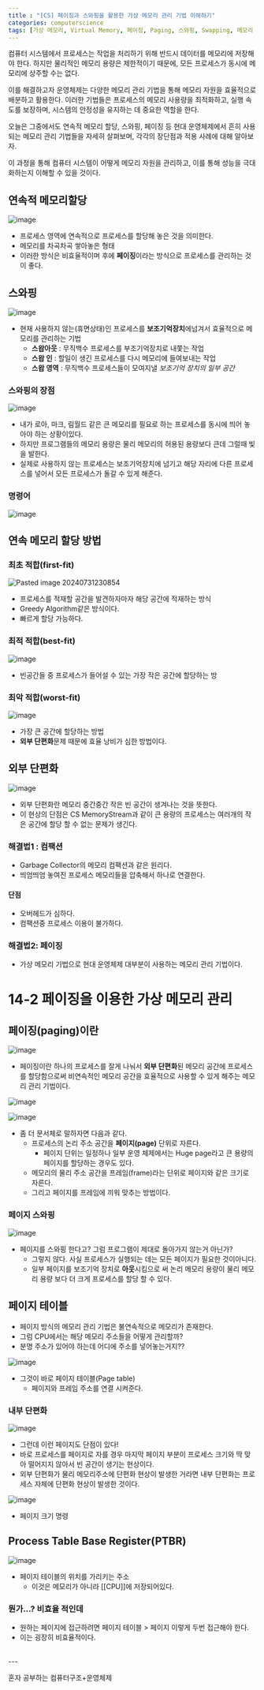 ```yaml
---
title : "[CS] 페이징과 스와핑을 활용한 가상 메모리 관리 기법 이해하기"
categories: computerscience
tags: [가상 메모리, Virtual Memory, 페이징, Paging, 스와핑, Swapping, 메모리 관리 기법, Memory Management, 컴퓨터 구조, Computer Architecture, 운영체제, Operating System, 메모리 단편화, Memory Fragmentation, 프로세스 메모리 할당, Process Memory Allocation]
---
```


컴퓨터 시스템에서 프로세스는 작업을 처리하기 위해 반드시 데이터를 메모리에 저장해야 한다. 하지만 물리적인 메모리 용량은 제한적이기 때문에, 모든 프로세스가 동시에 메모리에 상주할 수는 없다. 

이를 해결하고자 운영체제는 다양한 메모리 관리 기법을 통해 메모리 자원을 효율적으로 배분하고 활용한다. 이러한 기법들은 프로세스의 메모리 사용량을 최적화하고, 실행 속도를 보장하며, 시스템의 안정성을 유지하는 데 중요한 역할을 한다. 

오늘은 그중에서도 연속적 메모리 할당, 스와핑, 페이징 등 현대 운영체제에서 흔히 사용되는 메모리 관리 기법들을 자세히 살펴보며, 각각의 장단점과 적용 사례에 대해 알아보자.

이 과정을 통해 컴퓨터 시스템이 어떻게 메모리 자원을 관리하고, 이를 통해 성능을 극대화하는지 이해할 수 있을 것이다.

## 연속적 메모리할당
![image](https://github.com/user-attachments/assets/ef40bf7b-1bf2-469d-827d-c2d2e858536f)
- 프로세스 영역에 연속적으로 프로세스를 할당해 놓은 것을 의미한다.
- 메모리를 차곡차곡 쌓아놓은 형태
- 이러한 방식은 비효율적이며 후에 **페이징**이라는 방식으로 프로세스를 관리하는 것이 좋다.

## 스와핑
![image](https://github.com/user-attachments/assets/0a438116-b3bf-4a71-a986-60fdcde2f2d5)
- 현재 사용하지 않는(휴면상태)인 프로세스를 **보조기억장치**에넘겨서 효율적으로 메모리를 관리하는 기법
	- **스왑아웃** : 무직백수 프로세스를 부조기억장치로 내쫓는 작업
	- **스왑 인** : 할일이 생긴 프로세스를 다시 메모리에 들여보내는 작업
	- **스왑 영역** : 무직백수 프로세스들이 모여지낼 *보조기억 장치의 일부 공간*

### 스와핑의 장점
![image](https://github.com/user-attachments/assets/b7043fb1-1309-4c59-a613-0cfea6ef443a)
- 내가 로아, 마크, 림월드 같은 큰 메모리를 필요로 하는 프로세스를 동시에 띄어 놓아야 하는 상황이있다.
- 하지만 프로그램들의 메모리 용량은 물리 메모리의 허용된 용량보다 큰데 그럴때 빛을 발한다.
- 실제로 사용하지 않는 프로세스는 보조기억장치에 넘기고 해당 자리에 다른 프로세스를 넣어서 모든 프로세스가 돌갈 수 있게 해준다.

### 명령어
![image](https://github.com/user-attachments/assets/89fbc725-6d8e-4c50-8cc8-20800808f45c)

## 연속 메모리 할당 방법
### 최초 적합(first-fit)
![Pasted image 20240731230854](https://github.com/user-attachments/assets/4bc86db6-3665-45ac-ac7e-b55213863e63)

- 프로세스를 적재할 공간을 발견하자마자 해당 공간에 적재하는 방식
- Greedy Algorithm같은 방식이다.
- 빠르게 할당 가능하다.
### 최적 적합(best-fit)
![image](https://github.com/user-attachments/assets/ccc12a6c-c5e0-42da-b37f-bb4cc29bef1d)
- 빈공간들 중 프로세스가 들어설 수 있는 가장 작은 공간에 할당하는 방

### 최악 적합(worst-fit)
![image](https://github.com/user-attachments/assets/0368ebfb-959d-454d-a24a-13b210ddac77)
- 가장 큰 공간에 할당하는 방법
- **외부 단편화**문제 때문에 효율 낭비가 심한 방법이다.

## 외부 단편화
![image](https://github.com/user-attachments/assets/aad9f5ca-8b71-4f2d-b449-e6795dde2b0d)
- 외부 단편화란 메모리 중간중간 작은 빈 공간이 생겨나는 것을 뜻한다.
- 이 현상의 단점은 CS MemoryStream과 같이 큰 용량의 프로세스는 여러개의 작은 공간에 할당 할 수 없는 문제가 생긴다.

### 해결법1 : 컴팩션
- Garbage Collector의 메모리 컴팩션과 같은 원리다.
- 띄엄띄엄 놓여진 프로세스 메모리들을 압축해서 하나로 연결한다.

#### 단점
- 오버헤드가 심하다.
- 컴팩션중 프로세스 이용이 불가하다.

### 해결법2: 페이징
- 가상 메모리 기법으로 현대 운영체제 대부분이 사용하는 메모리 관리 기법이다.

# 14-2 페이징을 이용한 가상 메모리 관리
## 페이징(paging)이란
![image](https://github.com/user-attachments/assets/ca7ce90a-0410-4a70-bbb5-3db0c87f9226)
- 페이징이란 하나의 프로세스를 잘게 나눠서 **외부 단편화**된 메모리 공간에 프로세스를 할당함으로써 비연속적인 메모리 공간을 효율적으로 사용할 수 있게 해주는 메모리 관리 기법이다.

![image](https://github.com/user-attachments/assets/144c01fb-45a4-4f8d-bc29-944baf5fde83)

![image](https://github.com/user-attachments/assets/251c4b27-6f4b-4c96-b97b-a90f61b39278)

- 좀 더 문서체로 말하자면 다음과 같다.
	- 프로세스의 논리 주소 공간을 **페이지(page)** 단위로 자른다.
		- 페이지 단위는 일정하나 일부 운영 체제에서는 Huge page라고 큰 용량의 페이지를 할당하는 경우도 있다.
	- 메모리의 물리 주소 공간을 프레임(frame)라는 단위로 페이지와 같은 크기로 자른다.
	- 그리고 페이지를 프레임에 끼워 맞추는 방법이다.

### 페이지 스와핑
![image](https://github.com/user-attachments/assets/5711310e-e824-4950-925b-1f16917d9208)
- 페이지를 스와핑 한다고? 그럼 프로그램이 제대로 돌아가지 않는거 아닌가?
	- 그렇지 않다. 사실 프로세스가 실행되는 데는 모든 페이지가 필요한 것이아니다.
	- 일부 페이지를 보조기억 장치로 **아웃**시킴으로 써 논리 메모리 용량이 물리 메모리 용량 보다 더 크게 프로세스를 할당 할 수 있다.

## 페이지 테이블
- 페이지 방식의 메모리 관리 기법은 불연속적으로 메모리가 존재한다.
- 그럼 CPU에서는 해당 메모리 주소들을 어떻게 관리할까?
- 분명 주소가 있어야 하는데 어디에 주소를 넣어놓는거지??

![image](https://github.com/user-attachments/assets/be314d5e-68d8-4366-b33c-5c54cbc4da3a)
- 그것이 바로 페이지 테이블(Page table)
	- 페이지와 프레임 주소를 연결 시켜준다.

### 내부 단편화
![image](https://github.com/user-attachments/assets/57449fba-db83-41e3-ad2f-ae6651e29ad7)

- 그런데 이런 페이지도 단점이 있다!
- 바로 프로세스를 페이지로 자를 경우 마지막 페이지 부분이 프로세스 크기와 딱 맞아 떨어지지 않아서 빈 공간이 생기는 현상이다.
- 외부 단편화가 물리 메모리주소에 단편화 현상이 발생한 거라면 내부 단편화는 프로세스 자체에 단편화 현상이 발생한 것이다.

![image](https://github.com/user-attachments/assets/e67405c2-af02-4f2f-8e38-96a29cca8f88)
- 페이지 크기 명령

## Process Table Base Register(PTBR)
![image](https://github.com/user-attachments/assets/01c3a0fd-d783-4566-a6d7-5d91e3629aae)

- 페이지 테이블의 위치를 가리키는 주소
	- 이것은 메모리가 아니라 [[CPU]]에 저장되어있다.

### 뭔가...? 비효율 적인데
- 원하는 페이지에 접근하려면 페이지 테이블 > 페이지 이렇게 두번 접근해야 한다.
- 이는 굉장히 비효율적이다.


<br>
---
<br>

<div class="Reference">
<div class="callout-header"> </div>
<p>
혼자 공부하는 컴퓨터구조+운영체제
</p>
</div>